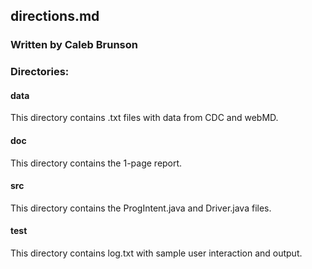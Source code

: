 ## directions.md
### Written by Caleb Brunson

### Directories:
#### data
This directory contains .txt files with data from CDC and webMD.

#### doc
This directory contains the 1-page report.

#### src
This directory contains the ProgIntent.java and Driver.java files.

#### test
This directory contains log.txt with sample user interaction and output.